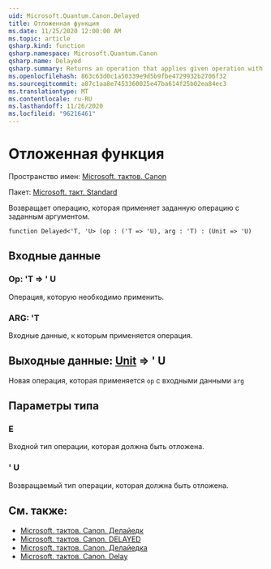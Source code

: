 ```yaml
---
uid: Microsoft.Quantum.Canon.Delayed
title: Отложенная функция
ms.date: 11/25/2020 12:00:00 AM
ms.topic: article
qsharp.kind: function
qsharp.namespace: Microsoft.Quantum.Canon
qsharp.name: Delayed
qsharp.summary: Returns an operation that applies given operation with given argument.
ms.openlocfilehash: 863c63d0c1a50339e9d5b9fbe4729932b2706f32
ms.sourcegitcommit: a87c1aa8e7453360025e47ba614f25b02ea84ec3
ms.translationtype: MT
ms.contentlocale: ru-RU
ms.lasthandoff: 11/26/2020
ms.locfileid: "96216461"
---
```

# <a name="delayed-function"></a>Отложенная функция

Пространство имен: [Microsoft. тактов. Canon](xref:Microsoft.Quantum.Canon)

Пакет: [Microsoft. такт. Standard](https://nuget.org/packages/Microsoft.Quantum.Standard)


Возвращает операцию, которая применяет заданную операцию с заданным аргументом.

```qsharp
function Delayed<'T, 'U> (op : ('T => 'U), arg : 'T) : (Unit => 'U)
```


## <a name="input"></a>Входные данные

### <a name="op--t--u"></a>Op: 'T => ' U 

Операция, которую необходимо применить.


### <a name="arg--t"></a>ARG: 'T

Входные данные, к которым применяется операция.



## <a name="output--unit--u"></a>Выходные данные: [Unit](xref:microsoft.quantum.lang-ref.unit) => ' U 

Новая операция, которая применяется `op` с входными данными `arg`

## <a name="type-parameters"></a>Параметры типа

### <a name="t"></a>Е

Входной тип операции, которая должна быть отложена.
### <a name="u"></a>' U

Возвращаемый тип операции, которая должна быть отложена.

## <a name="see-also"></a>См. также:

- [Microsoft. тактов. Canon. Делайедк](xref:Microsoft.Quantum.Canon.DelayedC)
- [Microsoft. тактов. Canon. DELAYED](xref:Microsoft.Quantum.Canon.DelayedA)
- [Microsoft. тактов. Canon. Делайедка](xref:Microsoft.Quantum.Canon.DelayedCA)
- [Microsoft. тактов. Canon. Delay](xref:Microsoft.Quantum.Canon.Delay)
